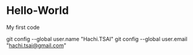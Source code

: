 # Hello-World
My first code

git config  --global user.name "Hachi.TSAI"
git config  --global user.email "hachi.tsai@gmail.com"

